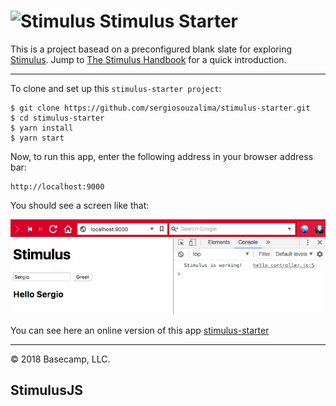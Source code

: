# <img src="https://raw.githubusercontent.com/stimulusjs/stimulus/master/assets/logo.svg?sanitize=true" width="24" height="24" alt="Stimulus"> Stimulus Starter

This is a project basead on a preconfigured blank slate for exploring [Stimulus](https://github.com/stimulusjs/stimulus). Jump to [The Stimulus Handbook](https://github.com/stimulusjs/stimulus/blob/master/handbook/README.md) for a quick introduction.

---

To clone and set up this `stimulus-starter project`:

```
$ git clone https://github.com/sergiosouzalima/stimulus-starter.git
$ cd stimulus-starter
$ yarn install
$ yarn start
```

Now, to run this app, enter the following address in your browser address bar:

```
http://localhost:9000
```

You should see a screen like that:

![screen01.jpg](public/screen01.png)

You can see here an online version of this app [stimulus-starter](https://stimulus-starter.herokuapp.com)

---

© 2018 Basecamp, LLC.
## StimulusJS
